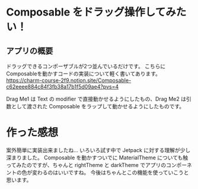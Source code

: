 # Composable をドラッグ操作してみたい！
## アプリの概要
ドラッグできるコンポーザブルが2つ並んでいるだけです。
こちらにComposableを動かすコードの実装について軽く書いてあります。
https://charm-course-2f9.notion.site/Composable-c62eeee884c84f3fb38a17b1f5d09ae4?pvs=4

Drag Me1 は Text の modifier で直接動かせるようにしたもの、Drag Me2 は引数として渡された Composable をラップして動かせるようにしたものです。

# 作った感想
案外簡単に実装出来ましたね...
いろいろ試す中で Jetpack に対する理解が少し深まりました。
Composable を動かすついでに MaterialTheme についても触ってみたのですが、ちゃんと rightTheme と darkTheme でアプリのコンポーネントの色が変わるのはいいですね。
今後はちゃんとこの機能を使っていこうと思います。

